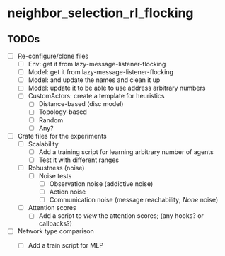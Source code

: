 # neighbor_selection_rl_flocking

## TODOs
- [ ] Re-configure/clone files
  - [ ] Env: get it from lazy-message-listener-flocking
  - [ ] Model: get it from lazy-message-listener-flocking
  - [ ] Model: and update the names and clean it up
  - [ ] Model: update it to be able to use address arbitrary numbers
  - [ ] CustomActors: create a template for heuristics
    - [ ] Distance-based (disc model)
    - [ ] Topology-based
    - [ ] Random
    - [ ] Any?
- [ ] Crate files for the experiments
  - [ ] Scalability
    - [ ] Add a training script for learning arbitrary number of agents
    - [ ] Test it with different ranges
  - [ ] Robustness (noise)
    - [ ] Noise tests
      - [ ] Observation noise (addictive noise)
      - [ ] Action noise
      - [ ] Communication noise (message reachability; _None_ noise)
  - [ ] Attention scores
    - [ ] Add a script to _view_ the attention scores; (any hooks? or callbacks?)
- [ ] Network type comparison
  - [ ] Add a train script for MLP


